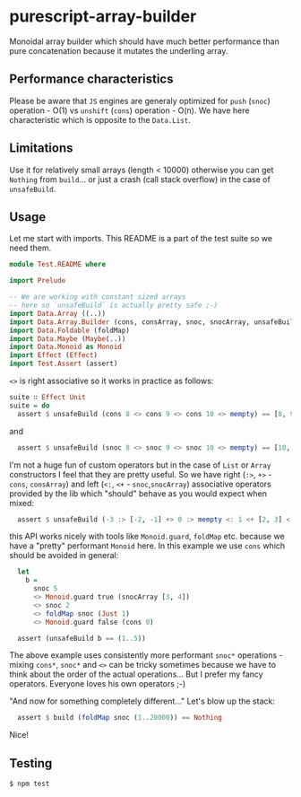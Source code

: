 # purescript-array-builder

Monoidal array builder which should have much better performance than pure concatenation because it mutates the underling array.

## Performance characteristics

Please be aware that `JS` engines are generaly optimized for `push` (`snoc`) operation - O(1) vs `unshift` (`cons`) operation - O(n). We have here characteristic which is opposite to the `Data.List`.

## Limitations

Use it for relatively small arrays (length < 10000) otherwise you can get `Nothing` from `build`... or just a crash (call stack overflow) in the case of `unsafeBuild`.

## Usage

Let me start with imports. This README is a part of the test suite so we need them.

```purescript
module Test.README where

import Prelude

-- We are working with constant sized arrays
-- here so `unsafeBuild` is actually pretty safe ;-)
import Data.Array ((..))
import Data.Array.Builder (cons, consArray, snoc, snocArray, unsafeBuild, (:>), (+>), (<:), (<+), build)
import Data.Foldable (foldMap)
import Data.Maybe (Maybe(..))
import Data.Monoid as Monoid
import Effect (Effect)
import Test.Assert (assert)
```

`<>` is right associative so it works in practice as follows:


```purescript
suite ∷ Effect Unit
suite = do
  assert $ unsafeBuild (cons 8 <> cons 9 <> cons 10 <> mempty) == [8, 9, 10]
```

and

```purescript
  assert $ unsafeBuild (snoc 8 <> snoc 9 <> snoc 10 <> mempty) == [10, 9, 8]
```

I'm not a huge fun of custom operators but in the case of `List` or `Array` constructors I feel that
they are pretty useful. So we have right (`:>`, `+>` - `cons`, `consArray`) and left (`<:`, `<+` - `snoc`,`snocArray`)
associative operators provided by the lib which "should" behave as you would expect when mixed:

```purescript
  assert $ unsafeBuild (-3 :> [-2, -1] +> 0 :> mempty <: 1 <+ [2, 3] <: 4) == -3..4
```

this API works nicely with tools like `Monoid.guard`, `foldMap` etc. because we have a "pretty" performant `Monoid` here.
In this example we use `cons` which should be avoided in general:

```purescript
  let
    b =
      snoc 5
      <> Monoid.guard true (snocArray [3, 4])
      <> snoc 2
      <> foldMap snoc (Just 1)
      <> Monoid.guard false (cons 0)

  assert (unsafeBuild b == (1..5))

```
The above example uses consistently more performant `snoc*` operations - mixing `cons*`, `snoc*` and `<>` can be tricky sometimes
because we have to think about the order of the actual operations...
But I prefer my fancy operators. Everyone loves his own operators ;-)

"And now for something completely different..." Let's blow up the stack:

```purescript
  assert $ build (foldMap snoc (1..20000)) == Nothing
```

Nice!

## Testing
  ``` shell
  $ npm test
  ```

